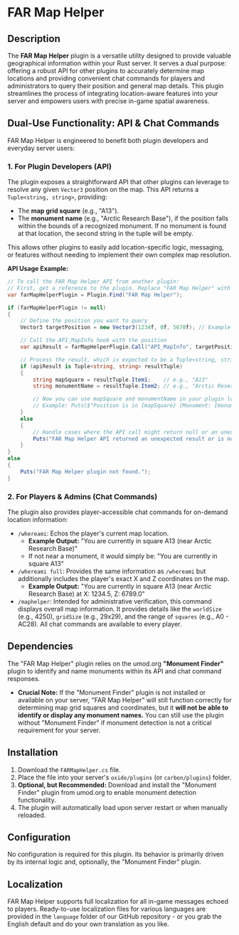 # FAR Map Helper

## Description
The **FAR Map Helper** plugin is a versatile utility designed to provide valuable geographical information within your Rust server. It serves a dual purpose: offering a robust API for other plugins to accurately determine map locations and providing convenient chat commands for players and administrators to query their position and general map details. This plugin streamlines the process of integrating location-aware features into your server and empowers users with precise in-game spatial awareness.

## Dual-Use Functionality: API & Chat Commands

FAR Map Helper is engineered to benefit both plugin developers and everyday server users:

### 1. For Plugin Developers (API)
The plugin exposes a straightforward API that other plugins can leverage to resolve any given `Vector3` position on the map. This API returns a `Tuple<string, string>`, providing:
*   The **map grid square** (e.g., "A13").
*   The **monument name** (e.g., "Arctic Research Base"), if the position falls within the bounds of a recognized monument. If no monument is found at that location, the second string in the tuple will be empty.

This allows other plugins to easily add location-specific logic, messaging, or features without needing to implement their own complex map resolution.

**API Usage Example:**

```csharp
// To call the FAR Map Helper API from another plugin:
// First, get a reference to the plugin. Replace "FAR Map Helper" with the exact plugin name.
var farMapHelperPlugin = Plugin.Find("FAR Map Helper");

if (farMapHelperPlugin != null)
{
    // Define the position you want to query
    Vector3 targetPosition = new Vector3(1234f, 0f, 5678f); // Example position

    // Call the API_MapInfo hook with the position
    var apiResult = farMapHelperPlugin.Call("API_MapInfo", targetPosition);

    // Process the result, which is expected to be a Tuple<string, string>
    if (apiResult is Tuple<string, string> resultTuple)
    {
        string mapSquare = resultTuple.Item1;    // e.g., "A13"
        string monumentName = resultTuple.Item2; // e.g., "Arctic Research Base" or string.Empty

        // Now you can use mapSquare and monumentName in your plugin logic
        // Example: Puts($"Position is in {mapSquare} (Monument: {monumentName})");
    }
    else
    {
        // Handle cases where the API call might return null or an unexpected type
        Puts("FAR Map Helper API returned an unexpected result or is not available.");
    }
}
else
{
    Puts("FAR Map Helper plugin not found.");
}
```

### 2. For Players & Admins (Chat Commands)
The plugin also provides player-accessible chat commands for on-demand location information:

*   `/whereami`: Echos the player's current map location.
    *   **Example Output:** "You are currently in square A13 (near Arctic Research Base)"
    *   If not near a monument, it would simply be: "You are currently in square A13"
*   `/whereami full`: Provides the same information as `/whereami` but additionally includes the player's exact X and Z coordinates on the map.
    *   **Example Output:** "You are currently in square A13 (near Arctic Research Base) at X: 1234.5, Z: 6789.0"
*   `/maphelper`: Intended for administrative verification, this command displays overall map information. It provides details like the `worldSize` (e.g., 4250), `gridSize` (e.g., 29x29), and the range of `squares` (e.g., A0 - AC28). All chat commands are available to every player.

## Dependencies

The "FAR Map Helper" plugin relies on the umod.org **"Monument Finder"** plugin to identify and name monuments within its API and chat command responses.

*   **Crucial Note:** If the "Monument Finder" plugin is not installed or available on your server, "FAR Map Helper" will still function correctly for determining map grid squares and coordinates, but it **will not be able to identify or display any monument names.** You can still use the plugin without "Monument Finder" if monument detection is not a critical requirement for your server.

## Installation
1.  Download the `FARMapHelper.cs` file.
2.  Place the file into your server's `oxide/plugins` (or `carbon/plugins`) folder.
3.  **Optional, but Recommended:** Download and install the "Monument Finder" plugin from umod.org to enable monument detection functionality.
4.  The plugin will automatically load upon server restart or when manually reloaded.

## Configuration
No configuration is required for this plugin. Its behavior is primarily driven by its internal logic and, optionally, the "Monument Finder" plugin.

## Localization
FAR Map Helper supports full localization for all in-game messages echoed to players.
Ready-to-use localization files for various languages are provided in the `language` folder of our GitHub repository - or you grab the English default and do your own translation as you like.
